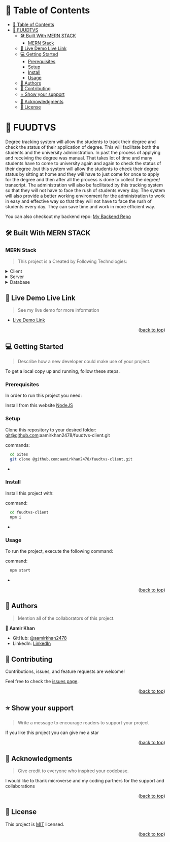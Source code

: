 # 📗 Table of Contents

- [📗 Table of Contents](#-table-of-contents)
- [📖 FUUDTVS ](#-fuudtvs-)
  - [🛠 Built With MERN STACK](#-built-with-mern-stack)
    - [MERN Stack ](#mern-stack-)
  - [🚀 Live Demo Live Link](#-live-demo-live-link)
  - [💻 Getting Started ](#-getting-started-)
    - [Prerequisites](#prerequisites)
    - [Setup](#setup)
    - [Install](#install)
    - [Usage](#usage)
  - [👥 Authors ](#-authors-)
  - [🤝 Contributing ](#-contributing-)
  - [⭐️ Show your support ](#️-show-your-support-)
  - [🙏 Acknowledgments ](#-acknowledgments-)
  - [📝 License](#-license)

<!-- PROJECT DESCRIPTION -->

# 📖 FUUDTVS <a name="about-project"></a>

Degree tracking system will allow the students to track their
degree and check the status of their application of degree. This
will facilitate both the students and the university
administration. In past the process of applying and receiving the
degree was manual. That takes lot of time and many students have
to come to university again and again to check the status of their
degree .but this system will allow the students to check their
degree status by sitting at home and they will have to just come
for once to apply for the degree and then after all the process is
done to collect the degree/ transcript. The administration will
also be facilitated by this tracking system so that they will not
have to face the rush of students every day. The system will also
provide a better working environment for the administration to
work in easy and effective way so that they will not have to face
the rush of students every day. They can save time and work in
more efficient way.

You can also checkout my backend repo:
[My Backend Repo](https://github.com/aamirkhan2478/fuudtvs)

## 🛠 Built With <a name="built-with">MERN STACK</a>

### MERN Stack <a name="tech-stack"></a>

> This project is a Created by Following Technologies:

<details>
  <summary>Client</summary>
  <ul>
    <li><a href="https://reactjs.org/">React</a></li>
  </ul>
</details>

<details>
  <summary>Server</summary>
  <ul>
    <li><a href="https://nodejs.org/en/">NodeJS</a></li>
    <li><a href="https://expressjs.com/">ExpressJS</a></li>
  </ul>
</details>

<details>
<summary>Database</summary>
  <ul>
    <li><a href="https://www.mongodb.com/">MongoDB</a></li>
  </ul>
</details>

<!-- LIVE DEMO -->

## 🚀 Live Demo <a name="live-demo">Live Link</a>

> See my live demo for more information

- [Live Demo Link](https://fuudtvs.netlify.app/)

<p align="right">(<a href="#readme-top">back to top</a>)</p>

<!-- GETTING STARTED -->

## 💻 Getting Started <a name="getting-started"></a>

> Describe how a new developer could make use of your project.

To get a local copy up and running, follow these steps.

### Prerequisites

In order to run this project you need:

 Install from this website [NodeJS](https://nodejs.org/en/)


### Setup

Clone this repository to your desired folder: git@github.com:aamirkhan2478/fuudtvs-client.git

commands:

```sh
  cd Sites
  git clone @github.com:aamirkhan2478/fuudtvs-client.git
```

-

### Install

Install this project with:

command:

```sh
  cd fuudtvs-client
  npm i
```

-

### Usage

To run the project, execute the following command:

command:

```sh
  npm start
```

-

<p align="right">(<a href="#readme-top">back to top</a>)</p>

<!-- AUTHORS -->

## 👥 Authors <a name="authors"></a>

> Mention all of the collaborators of this project.

👤 **Aamir Khan**

- GitHub: [@aamirkhan2478](https://github.com/aamirkhan2478)
- LinkedIn: [LinkedIn](https://www.linkedin.com/in/aamir-khan-302a44237/)


<!-- CONTRIBUTING -->

## 🤝 Contributing <a name="contributing"></a>

Contributions, issues, and feature requests are welcome!

Feel free to check the [issues page](https://github.com/aamirkhan2478/fuudtvs-client/issues).

<p align="right">(<a href="#readme-top">back to top</a>)</p>

<!-- SUPPORT -->

## ⭐️ Show your support <a name="support"></a>

> Write a message to encourage readers to support your project

If you like this project you can give me a star

<p align="right">(<a href="#readme-top">back to top</a>)</p>

<!-- ACKNOWLEDGEMENTS -->

## 🙏 Acknowledgments <a name="acknowledgements"></a>

> Give credit to everyone who inspired your codebase.

I would like to thank microverse and my coding partners for the support and collaborations

<p align="right">(<a href="#readme-top">back to top</a>)</p>

<!-- LICENSE -->

## 📝 License

This project is [MIT](./MIT.md) licensed.

<p align="right">(<a href="#readme-top">back to top</a>)</p>
